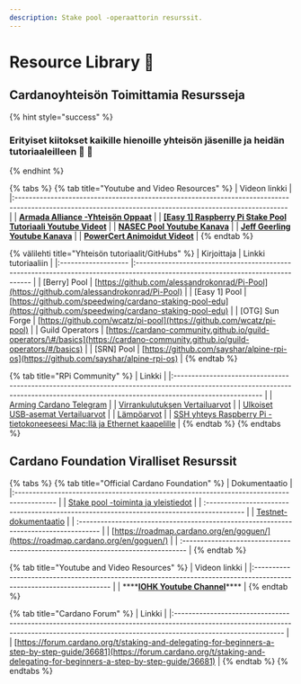 ```yaml
---
description: Stake pool -operaattorin resurssit.
---
```


# Resource Library 🏫

## Cardanoyhteisön Toimittamia Resursseja

{% hint style="success" %}
### Erityiset kiitokset kaikille hienoille yhteisön jäsenille ja heidän tutoriaaleilleen 🙏 🤗
{% endhint %}

{% tabs %}
{% tab title="Youtube and Video Resources" %}
| Videon linkki                                                                                                                                             |
|:--------------------------------------------------------------------------------------------------------------------------------------------------------- |
| [**Armada Alliance -Yhteisön Oppaat**](https://www.youtube.com/channel/UCligunhcmbMYaBUMvONsKwg)                                                          |
| [**\[Easy 1\] Raspberry Pi Stake Pool Tutoriaali Youtube Videot**](https://www.youtube.com/watch?v=tZykFS5D-jk&list=PLBhbLwOuj0DfTnneuG3vyoDHY7Dv_aiyq) |
| [**NASEC Pool Youtube Kanava**](https://www.youtube.com/channel/UCv-eePQ0EpSV-jf-nJUPeeA/featured)                                                        |
| [**Jeff Geerling Youtube Kanava**](https://www.youtube.com/channel/UCR-DXc1voovS8nhAvccRZhg)                                                              |
| [**PowerCert Animoidut Videot**](https://www.youtube.com/channel/UCJQJ4GjTiq5lmn8czf8oo0Q)                                                                |
{% endtab %}

{% välilehti title="Yhteisön tutoriaalit/GitHubs" %}
| Kirjoittaja         | Linkki tutoriaaliin                                                                                                             |
|:------------------- |:------------------------------------------------------------------------------------------------------------------------------- |
| \[Berry\] Pool    | [https://github.com/alessandrokonrad/Pi-Pool](https://github.com/alessandrokonrad/Pi-Pool)                                      |
| \[Easy 1\] Pool   | [https://github.com/speedwing/cardano-staking-pool-edu](https://github.com/speedwing/cardano-staking-pool-edu)                  |
| \[OTG\] Sun Forge | [https://github.com/wcatz/pi-pool](https://github.com/wcatz/pi-pool)                                                            |
| Guild Operators     | [https://cardano-community.github.io/guild-operators/\#/basics](https://cardano-community.github.io/guild-operators/#/basics) |
| \[SRN\] Pool      | [https://github.com/sayshar/alpine-rpi-os](https://github.com/sayshar/alpine-rpi-os)                                            |
{% endtab %}

{% tab title="RPi Community" %}
| Linkki                                                                                                                                                                               |
|:------------------------------------------------------------------------------------------------------------------------------------------------------------------------------------ |
| [Arming Cardano Telegram](https://github.com/rekuenkdr/master/tree/44e80aa783ef319f1f88f701f497d59f81d033cd/joinchat/FeKTCBu-pn5OUZUz4joF2w/README.md)                               |
| [Virrankulutuksen Vertailuarvot](https://www.pidramble.com/wiki/benchmarks/power-consumption)                                                                                        |
| [Ulkoiset USB-asemat Vertailuarvot](https://www.pidramble.com/wiki/benchmarks/external-usb-drives)                                                                                   |
| [Lämpöarvot](https://downey.io/blog/raspberry-pi-4-heatsinks-and-fans/)                                                                                                              |
| [SSH yhteys Raspberry Pi -tietokoneeseesi Mac:llä ja Ethernet kaapelille](https://medium.com/@tzhenghao/how-to-ssh-into-your-raspberry-pi-with-a-mac-and-ethernet-cable-636a197d055) |
{% endtab %}
{% endtabs %}

## Cardano Foundation Viralliset Resurssit

{% tabs %}
{% tab title="Official Cardano Foundation" %}
| Dokumentaatio                                                                             |
|:----------------------------------------------------------------------------------------- |
| [Stake pool -toiminta ja yleistiedot](https://cardano.org/stake-pool-operation/)          |
| :---------------------------------------------------------------------------------------- |
| [Testnet-dokumentaatio](https://developers.cardano.org/en/testnets/cardano/overview/)     |
| :------------------------------------------------------------------------------------     |
| [https://roadmap.cardano.org/en/goguen/](https://roadmap.cardano.org/en/goguen/)          |
| :-------------------------------------------------------------------------------          |
{% endtab %}

{% tab title="Youtube and Video Resources" %}
| Videon linkki                                                                                                        |
|:-------------------------------------------------------------------------------------------------------------------- |
| \*\*\*\*[**IOHK Youtube Channel**](https://www.youtube.com/channel/UCBJ0p9aCW-W82TwNM-z3V2w)\*\*\*\* |
{% endtab %}

{% tab title="Cardano Forum" %}
| Linkki                                                                                                                                                                                     |
|:------------------------------------------------------------------------------------------------------------------------------------------------------------------------------------------ |
| [https://forum.cardano.org/t/staking-and-delegating-for-beginners-a-step-by-step-guide/36681](https://forum.cardano.org/t/staking-and-delegating-for-beginners-a-step-by-step-guide/36681) |
{% endtab %}
{% endtabs %}

